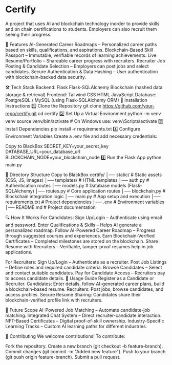 # Certify
A project that uses AI and blockchain technology inorder to provide skills and on chain certifications to students. Employers can also recruit them seeing their progress.

🚀 Features
AI-Generated Career Roadmaps – Personalized career paths based on skills, qualifications, and aspirations.
Blockchain-Based Skill Passport – Immutable, verifiable records of learning achievements.
Live Resume/Portfolio – Shareable career progress with recruiters.
Recruiter Job Posting & Candidate Selection – Employers can post jobs and select candidates.
Secure Authentication & Data Hashing – User authentication with blockchain-backed data security.

🛠️ Tech Stack
Backend:
Flask
Flask-SQLAlchemy
Blockchain (hashed data storage & retrieval)
Frontend:
Tailwind CSS
HTML
JavaScript
Database:
PostgreSQL / MySQL (using Flask-SQLAlchemy ORM)
🔧 Installation Instructions
1️⃣ Clone the Repository
 git clone https://github.com/your-repo/certify.git
 cd certify
2️⃣ Set Up a Virtual Environment
 python -m venv venv
 source venv/bin/activate  # On Windows use: venv\Scripts\activate
3️⃣ Install Dependencies
 pip install -r requirements.txt
4️⃣ Configure Environment Variables
Create a .env file and add necessary credentials:

Copy to BlackBox
SECRET_KEY=your_secret_key
DATABASE_URL=your_database_url
BLOCKCHAIN_NODE=your_blockchain_node
5️⃣ Run the Flask App
 python main.py

📂 Directory Structure
Copy to BlackBox
certify/
│── static/               # Static assets (CSS, JS, images)
│── templates/            # HTML templates
│── auth.py               # Authentication routes
│── models.py             # Database models (Flask-SQLAlchemy)
│── routes.py             # Core application routes
│── blockchain.py         # Blockchain integration logic
│── main.py               # App setup and execution
│── requirements.txt      # Project dependencies
│── .env                  # Environment variables
│── README.md             # Project documentation

🔍 How It Works
For Candidates:
Sign Up/Login – Authenticate using email and password.
Enter Qualifications & Skills – Helps AI generate a personalized roadmap.
Follow AI-Powered Career Roadmap – Progress through suggested courses and experiences.
Earn Blockchain-Verified Certificates – Completed milestones are stored on the blockchain.
Share Resume with Recruiters – Verifiable, tamper-proof resumes help in job applications.

For Recruiters:
Sign Up/Login – Authenticate as a recruiter.
Post Job Listings – Define roles and required candidate criteria.
Browse Candidates – Select and contact suitable candidates.
Pay for Candidate Access – Recruiters pay to access candidate details.
📖 Usage Guide
Register as a Candidate or Recruiter.
Candidates: Enter details, follow AI-generated career plans, build a blockchain-based resume.
Recruiters: Post jobs, browse candidates, and access profiles.
Secure Resume Sharing: Candidates share their blockchain-verified profile link with recruiters.

🚀 Future Scope
AI-Powered Job Matching – Automate candidate-job matching.
Integrated Chat System – Direct recruiter-candidate interaction.
NFT-Based Certificates – Digital proof-of-skill ownership.
Industry-Specific Learning Tracks – Custom AI learning paths for different industries.

👥 Contributing
We welcome contributions! To contribute:

Fork the repository.
Create a new branch (git checkout -b feature-branch).
Commit changes (git commit -m "Added new feature").
Push to your branch (git push origin feature-branch).
Submit a pull request.
